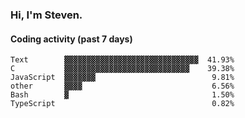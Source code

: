 ### Hi, I'm Steven.

#### Coding activity (past 7 days)
```
Text        ▓▓▓▓▓▓▓▓▓▓▓▓▓▓▓▓▓▓▓▓▓▓▓▓▓▓▓▓▓▓  41.93%
C           ▓▓▓▓▓▓▓▓▓▓▓▓▓▓▓▓▓▓▓▓▓▓▓▓▓▓▓▓    39.38%
JavaScript  ▓▓▓▓▓▓▓                          9.81%
other       ▓▓▓▓                             6.56%
Bash        ▓                                1.50%
TypeScript                                   0.82%
```
